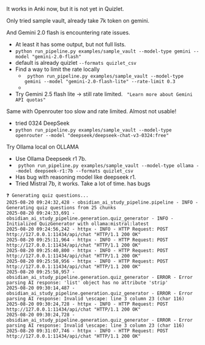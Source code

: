 It works in Anki now, but it is not yet in Quizlet.

Only tried sample vault, already take 7k token on gemini.

And Gemini 2.0 flash is encountering rate issues.
- At least it has some output, but not full lists.
- ` python run_pipeline.py examples/sample_vault --model-type gemini --model "gemini-2.0-flash" `
- default is already quizlet `--formats quizlet_csv`
- Find a way to limit the rate locally
  - ` python run_pipeline.py examples/sample_vault --model-type gemini --model "gemini-2.0-flash-lite" --rate-limit 0.3`
  - 
- Try Gemini 2.5 flash lite -> still rate limited. ` "Learn more about Gemini API quotas"`

Same with Openrouter too slow and rate limited. Almost not usable!
- tried 0324 DeepSeek
- `python run_pipeline.py examples/sample_vault --model-type openrouter --model "deepseek/deepseek-chat-v3-0324:free"`

Try Ollama local on OLLAMA
- Use Ollama Deepseek r1 7b.
- ` python run_pipeline.py examples/sample_vault --model-type ollama --model deepseek-r1:7b --formats quizlet_csv`
-  Has bug with reasoning model like deepseek r1. 
- Tried Mistral 7b, it works. Take a lot of time. has bugs

```mistral 7b bugs
❓ Generating quiz questions...
2025-08-20 09:24:32,428 - obsidian_ai_study_pipeline.pipeline - INFO - Generating quiz questions from 25 chunks
2025-08-20 09:24:33,691 - obsidian_ai_study_pipeline.generation.quiz_generator - INFO - Initialized QuizGenerator with ollama:mistral:latest
2025-08-20 09:24:56,242 - httpx - INFO - HTTP Request: POST http://127.0.0.1:11434/api/chat "HTTP/1.1 200 OK"
2025-08-20 09:25:11,964 - httpx - INFO - HTTP Request: POST http://127.0.0.1:11434/api/chat "HTTP/1.1 200 OK"
2025-08-20 09:25:40,800 - httpx - INFO - HTTP Request: POST http://127.0.0.1:11434/api/chat "HTTP/1.1 200 OK"
2025-08-20 09:25:58,956 - httpx - INFO - HTTP Request: POST http://127.0.0.1:11434/api/chat "HTTP/1.1 200 OK"
2025-08-20 09:25:58,957 - obsidian_ai_study_pipeline.generation.quiz_generator - ERROR - Error parsing AI response: 'list' object has no attribute 'strip'
2025-08-20 09:30:14,487 - obsidian_ai_study_pipeline.generation.quiz_generator - ERROR - Error parsing AI response: Invalid \escape: line 3 column 23 (char 116)
2025-08-20 09:30:24,728 - httpx - INFO - HTTP Request: POST http://127.0.0.1:11434/api/chat "HTTP/1.1 200 OK"
2025-08-20 09:30:24,728 - obsidian_ai_study_pipeline.generation.quiz_generator - ERROR - Error parsing AI response: Invalid \escape: line 3 column 23 (char 116)
2025-08-20 09:31:07,746 - httpx - INFO - HTTP Request: POST http://127.0.0.1:11434/api/chat "HTTP/1.1 200 OK"
```